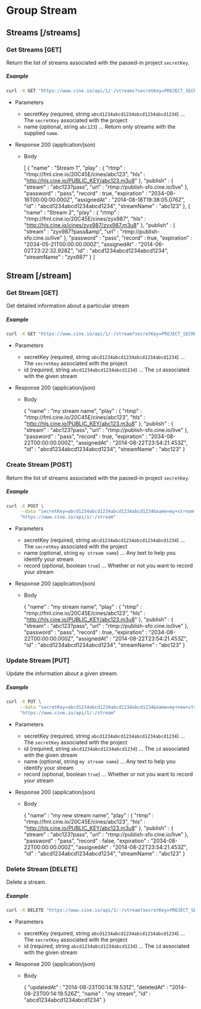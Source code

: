 # Group Stream

## Streams [/streams]

### Get Streams [GET]

Return the list of streams associated with the passed-in project `secretKey`.

##### Example
```bash
curl -X GET "https://www.cine.io/api/1/-/streams?secretKey=PROJECT_SECRET_KEY"
```

+ Parameters

    + secretKey (required, string `abcd1234abcd1234abcd1234abcd1234`) ... The `secretKey` associated with the project
    + name (optional, string `abc123`) ... Return only streams with the supplied `name`.

+ Response 200 (application/json)

    + Body

        [
           {
              "name" : "Stream 1",
              "play" : {
                 "rtmp" : "rtmp://fml.cine.io/20C45E/cines/abc123",
                 "hls" : "http://hls.cine.io/PUBLIC_KEY/abc123.m3u8"
              },
              "publish" : {
                 "stream" : "abc123?pass",
                 "url" : "rtmp://publish-sfo.cine.io/live"
              },
              "password" : "pass",
              "record" : true,
              "expiration" : "2034-08-16T00:00:00.000Z",
              "assignedAt" : "2014-08-18T19:38:05.076Z",
              "id" : "abcd1234abcd1234abcd1234",
              "streamName" : "abc123"
           },
           {
              "name" : "Stream 2",
              "play" : {
                 "rtmp" : "rtmp://fml.cine.io/20C45E/cines/zyx987",
                 "hls" : "http://hls.cine.io/cines/zyx987/zyx987.m3u8"
              },
              "publish" : {
                 "stream" : "zyx987?pass&amp",
                 "url" : "rtmp://publish-sfo.cine.io/live"
              },
              "password" : "pass",
              "record" : true,
              "expiration" : "2034-05-21T00:00:00.000Z",
              "assignedAt" : "2014-06-02T23:22:32.928Z",
              "id" : "abcd1234abcd1234abcd1234",
              "streamName" : "zyx987"
           }
        ]

## Stream [/stream]

### Get Stream [GET]

Get detailed information about a particular stream

##### Example
```bash
curl -X GET "https://www.cine.io/api/1/-/stream?secretKey=PROJECT_SECRET_KEY&id=STREAM_ID"
```

+ Parameters

    + secretKey (required, string `abcd1234abcd1234abcd1234abcd1234`) ... The `secretKey` associated with the project
    + id (required, string `abcd1234abcd1234abcd1234`) ... The `id` associated with the given stream

+ Response 200 (application/json)

    + Body

        {
           "name" : "my stream name",
           "play" : {
              "rtmp" : "rtmp://fml.cine.io/20C45E/cines/abc123",
              "hls" : "http://hls.cine.io/PUBLIC_KEY/abc123.m3u8"
           },
           "publish" : {
              "stream" : "abc123?pass",
              "url" : "rtmp://publish-sfo.cine.io/live"
           },
           "password" : "pass",
           "record" : true,
           "expiration" : "2034-08-22T00:00:00.000Z",
           "assignedAt" : "2014-08-22T23:54:21.453Z",
           "id" : "abcd1234abcd1234abcd1234",
           "streamName" : "abc123"
        }


### Create Stream [POST]

Return the list of streams associated with the passed-in project `secretKey`.

##### Example
```bash
curl -X POST \
     --data "secretKey=abcd1234abcd1234abcd1234abcd1234&name=my+stream+name&record=true" \
     "https://www.cine.io/api/1/-/stream"
```

+ Parameters

    + secretKey (required, string `abcd1234abcd1234abcd1234abcd1234`) ... The `secretKey` associated with the project
    + name (optional, string `my stream name`) ... Any text to help you identify your stream
    + record (optional, boolean `true`) ... Whether or not you want to record your stream

+ Response 200 (application/json)

    + Body

        {
           "name" : "my stream name",
           "play" : {
              "rtmp" : "rtmp://fml.cine.io/20C45E/cines/abc123",
              "hls" : "http://hls.cine.io/PUBLIC_KEY/abc123.m3u8"
           },
           "publish" : {
              "stream" : "abc123?pass",
              "url" : "rtmp://publish-sfo.cine.io/live"
           },
           "password" : "pass",
           "record" : true,
           "expiration" : "2034-08-22T00:00:00.000Z",
           "assignedAt" : "2014-08-22T23:54:21.453Z",
           "id" : "abcd1234abcd1234abcd1234",
           "streamName" : "abc123"
        }

### Update Stream [PUT]

Update the information about a given stream.

##### Example
```bash
curl -X PUT \
     --data "secretKey=abcd1234abcd1234abcd1234abcd1234&name=my+new+stream+name&record=false" \
     "https://www.cine.io/api/1/-/stream"
```

+ Parameters

    + secretKey (required, string `abcd1234abcd1234abcd1234abcd1234`) ... The `secretKey` associated with the project
    + id (required, string `abcd1234abcd1234abcd1234`) ... The `id` associated with the given stream
    + name (optional, string `my stream name`) ... Any text to help you identify your stream
    + record (optional, boolean `true`) ... Whether or not you want to record your stream

+ Response 200 (application/json)

    + Body

        {
           "name" : "my new stream name",
           "play" : {
              "rtmp" : "rtmp://fml.cine.io/20C45E/cines/abc123",
              "hls" : "http://hls.cine.io/PUBLIC_KEY/abc123.m3u8"
           },
           "publish" : {
              "stream" : "abc123?pass",
              "url" : "rtmp://publish-sfo.cine.io/live"
           },
           "password" : "pass",
           "record" : false,
           "expiration" : "2034-08-22T00:00:00.000Z",
           "assignedAt" : "2014-08-22T23:54:21.453Z",
           "id" : "abcd1234abcd1234abcd1234",
           "streamName" : "abc123"
        }


### Delete Stream [DELETE]

Delete a stream.

##### Example
```bash
curl -X DELETE "https://www.cine.io/api/1/-/stream?secretKey=PROJECT_SECRET_KEY&id=STREAM_ID"
```

+ Parameters

    + secretKey (required, string `abcd1234abcd1234abcd1234abcd1234`) ... The `secretKey` associated with the project
    + id (required, string `abcd1234abcd1234abcd1234`) ... The `id` associated with the given stream

+ Response 200 (application/json)

    + Body

        {
           "updatedAt" : "2014-08-23T00:14:19.531Z",
           "deletedAt" : "2014-08-23T00:14:19.526Z",
           "name" : "my stream",
           "id" : "abcd1234abcd1234abcd1234"
        }
